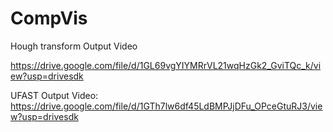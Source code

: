 # CompVis
Hough transform Output Video 

https://drive.google.com/file/d/1GL69vgYIYMRrVL21wqHzGk2_GviTQc_k/view?usp=drivesdk

UFAST Output Video:
https://drive.google.com/file/d/1GTh7lw6df45LdBMPJjDFu_OPceGtuRJ3/view?usp=drivesdk
